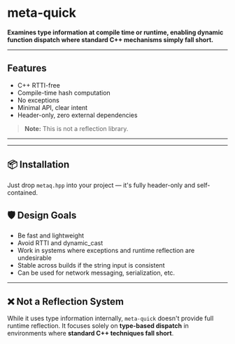 # **meta-quick**

**Examines type information at compile time or runtime, enabling dynamic function dispatch where standard C++ mechanisms simply fall short.**

---

## Features

- C++ RTTI-free
- Compile-time hash computation
- No exceptions
- Minimal API, clear intent
- Header-only, zero external dependencies

> **Note:** This is not a reflection library.

---

---

## 📦 Installation

Just drop `metaq.hpp` into your project — it's fully header-only and self-contained.

## 🛡 Design Goals

- Be fast and lightweight
- Avoid RTTI and dynamic_cast
- Work in systems where exceptions and runtime reflection are undesirable
- Stable across builds if the string input is consistent
- Can be used for network messaging, serialization, etc.
---

## ❌ Not a Reflection System

While it uses type information internally, `meta-quick` doesn't provide full runtime reflection. It focuses solely on **type-based dispatch** in environments where **standard C++ techniques fall short**.